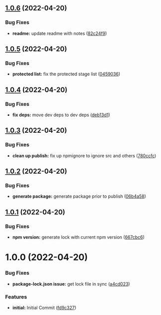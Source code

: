 ## [1.0.6](https://github.com/mdial89f/serverless-stage-destroyer/compare/v1.0.5...v1.0.6) (2022-04-20)


### Bug Fixes

* **readme:** update readme with notes ([82c24f9](https://github.com/mdial89f/serverless-stage-destroyer/commit/82c24f9572eb9528bfc0166fcec88387914afd27))

## [1.0.5](https://github.com/mdial89f/serverless-stage-destroyer/compare/v1.0.4...v1.0.5) (2022-04-20)


### Bug Fixes

* **protected list:** fix the protected stage list ([0459036](https://github.com/mdial89f/serverless-stage-destroyer/commit/045903631c163d1c1c60696d4d1d0fcec4e64f6a))

## [1.0.4](https://github.com/mdial89f/serverless-stage-destroyer/compare/v1.0.3...v1.0.4) (2022-04-20)


### Bug Fixes

* **fix deps:** move dev deps to dev deps ([deb13d1](https://github.com/mdial89f/serverless-stage-destroyer/commit/deb13d1e2a3c4c70098c52f9cd8e91bbe4dd2139))

## [1.0.3](https://github.com/mdial89f/serverless-stage-destroyer/compare/v1.0.2...v1.0.3) (2022-04-20)


### Bug Fixes

* **clean up publish:**  fix up npmignore to ignore src and others ([780ccfc](https://github.com/mdial89f/serverless-stage-destroyer/commit/780ccfc0a4fe2ab3b80ad672cab36c9a1848e557))

## [1.0.2](https://github.com/mdial89f/serverless-stage-destroyer/compare/v1.0.1...v1.0.2) (2022-04-20)


### Bug Fixes

* **generate package:** generate package prior to publish ([06b4a58](https://github.com/mdial89f/serverless-stage-destroyer/commit/06b4a58b57177b47777e5fff6352ee05cef515f1))

## [1.0.1](https://github.com/mdial89f/serverless-stage-destroyer/compare/v1.0.0...v1.0.1) (2022-04-20)


### Bug Fixes

* **npm version:** generate lock with current npm version ([667cbc6](https://github.com/mdial89f/serverless-stage-destroyer/commit/667cbc604385d547749f5b35ed02d7049b031709))

# 1.0.0 (2022-04-20)


### Bug Fixes

* **package-lock.json issue:** get lock file in sync ([a4cd023](https://github.com/mdial89f/serverless-stage-destroyer/commit/a4cd0234da41a36c1b861ef1ece9bff99d991686))


### Features

* **initial:** Initial Commit ([fd9c327](https://github.com/mdial89f/serverless-stage-destroyer/commit/fd9c3279639e302e1e6d6021a27fc421fc0f604c))
